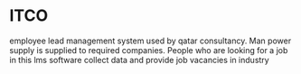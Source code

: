 # ITCO
employee lead management system used by qatar consultancy. Man power supply is supplied to required companies. People who are looking for a job in this lms software collect data and provide job vacancies in industry
